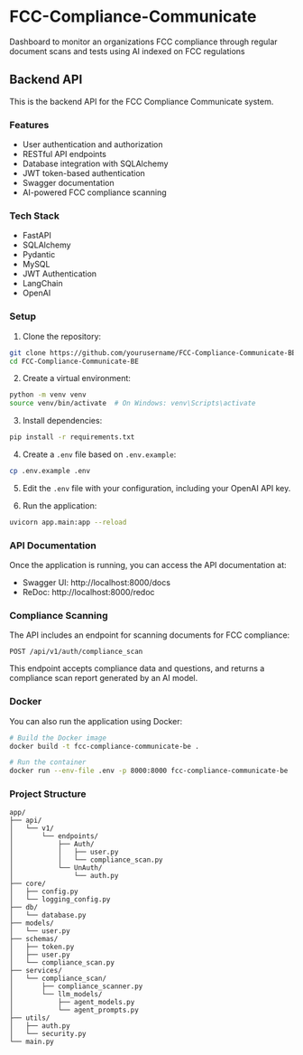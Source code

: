 # FCC-Compliance-Communicate
Dashboard to monitor an organizations FCC compliance through regular document scans and tests using AI indexed on FCC regulations

## Backend API

This is the backend API for the FCC Compliance Communicate system.

### Features

- User authentication and authorization
- RESTful API endpoints
- Database integration with SQLAlchemy
- JWT token-based authentication
- Swagger documentation
- AI-powered FCC compliance scanning

### Tech Stack

- FastAPI
- SQLAlchemy
- Pydantic
- MySQL
- JWT Authentication
- LangChain
- OpenAI

### Setup

1. Clone the repository:
```bash
git clone https://github.com/yourusername/FCC-Compliance-Communicate-BE.git
cd FCC-Compliance-Communicate-BE
```

2. Create a virtual environment:
```bash
python -m venv venv
source venv/bin/activate  # On Windows: venv\Scripts\activate
```

3. Install dependencies:
```bash
pip install -r requirements.txt
```

4. Create a `.env` file based on `.env.example`:
```bash
cp .env.example .env
```

5. Edit the `.env` file with your configuration, including your OpenAI API key.

6. Run the application:
```bash
uvicorn app.main:app --reload
```

### API Documentation

Once the application is running, you can access the API documentation at:

- Swagger UI: http://localhost:8000/docs
- ReDoc: http://localhost:8000/redoc

### Compliance Scanning

The API includes an endpoint for scanning documents for FCC compliance:

```
POST /api/v1/auth/compliance_scan
```

This endpoint accepts compliance data and questions, and returns a compliance scan report generated by an AI model.

### Docker

You can also run the application using Docker:

```bash
# Build the Docker image
docker build -t fcc-compliance-communicate-be .

# Run the container
docker run --env-file .env -p 8000:8000 fcc-compliance-communicate-be
```

### Project Structure

```
app/
├── api/
│   └── v1/
│       └── endpoints/
│           ├── Auth/
│           │   ├── user.py
│           │   └── compliance_scan.py
│           └── UnAuth/
│               └── auth.py
├── core/
│   ├── config.py
│   └── logging_config.py
├── db/
│   └── database.py
├── models/
│   └── user.py
├── schemas/
│   ├── token.py
│   ├── user.py
│   └── compliance_scan.py
├── services/
│   └── compliance_scan/
│       ├── compliance_scanner.py
│       └── llm_models/
│           ├── agent_models.py
│           └── agent_prompts.py
├── utils/
│   ├── auth.py
│   └── security.py
└── main.py
```
